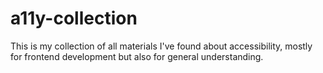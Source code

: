 # a11y-collection
This is my collection of all materials I've found about accessibility, mostly for frontend development but also for general understanding.
